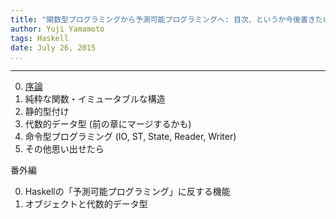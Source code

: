 ```yaml
---
title: "関数型プログラミングから予測可能プログラミングへ: 目次、というか今後書きたいテーマ"
author: Yuji Yamamoto
tags: Haskell
date: July 26, 2015
...
```

---

0. [序論](/posts/2015/1-predictable-programming.html)
0. 純粋な関数・イミュータブルな構造
0. 静的型付け
0. 代数的データ型 (前の章にマージするかも)
0. 命令型プログラミング (IO, ST, State, Reader, Writer)
0. その他思い出せたら

番外編

0. Haskellの「予測可能プログラミング」に反する機能
0. オブジェクトと代数的データ型
